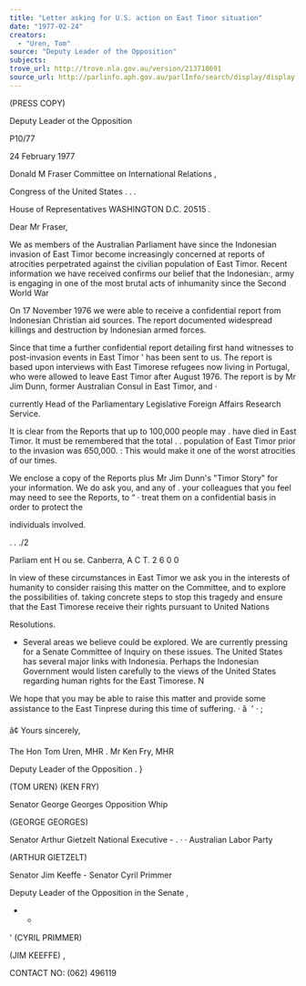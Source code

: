 ```yaml
---
title: "Letter asking for U.S. action on East Timor situation"
date: "1977-02-24"
creators:
  - "Uren, Tom"
source: "Deputy Leader of the Opposition"
subjects:
trove_url: http://trove.nla.gov.au/version/213718691
source_url: http://parlinfo.aph.gov.au/parlInfo/search/display/display.w3p;query=Id%3A%22media/pressrel/HPR05002917%22
---
```


 (PRESS COPY)

 Deputy Leader ot the Opposition

 P10/77

 24 February 1977

 Donald M Fraser Committee on International Relations ,

 Congress of the United States .  . .

 House of Representatives WASHINGTON D.C. 20515 .

 Dear Mr Fraser,

 We as members of the Australian Parliament have since the  Indonesian invasion of East Timor become increasingly concerned  at reports of atrocities perpetrated against the civilian  population of East Timor. Recent information we have received  confirms our belief that the Indonesian:, army is engaging in one  of the most brutal acts of inhumanity since the Second World War

 On 17 November 1976 we were able to receive a confidential  report from Indonesian Christian aid sources. The report  documented widespread killings and destruction by Indonesian  armed forces.

 Since that time a further confidential report detailing  first hand witnesses to post-invasion events in East Timor ' has been sent to us. The report is based upon interviews with  East Timorese refugees now living in Portugal, who were allowed  to leave East Timor after August 1976. The report is by  Mr Jim Dunn, former Australian Consul in East Timor, and ·

 currently Head of the Parliamentary Legislative Foreign Affairs  Research Service.

 It is clear from the Reports that up to 100,000 people may .   have died in East Timor. It must be remembered that the total . .   population of East Timor prior to the invasion was 650,000. : This would make it one of the worst atrocities of our times.

 We enclose a copy of the Reports plus Mr Jim Dunn's  "Timor Story" for your information. We do ask you, and any of .   your colleagues that you feel may need to see the Reports, to “ ·   treat them on a confidential basis in order to protect the 

 individuals involved.

 .  .  ./2

 Parliam ent H ou se. Canberra, A C T. 2 6 0 0

 In view of these circumstances in East Timor we ask you  in the interests of humanity to consider raising this matter  on the Committee, and to explore the possibilities of. taking  concrete steps to stop this tragedy and ensure that the East  Timorese receive their rights pursuant to United Nations 

 Resolutions.

 *  Several areas we believe could be explored. We are  currently pressing for a Senate Committee of Inquiry on these  issues. The United States has several major links with  Indonesia. Perhaps the Indonesian Government would listen  carefully to the views of the United States regarding human  rights for the East Timorese. N

 We hope that you may be able to raise this matter and  provide some assistance to the East Tinprese during this time  of suffering. · â  ' · ;

 â¢  Yours sincerely,

 The Hon Tom Uren, MHR .  Mr Ken Fry, MHR

 Deputy Leader of the Opposition .  }

 (TOM UREN) (KEN FRY)

 Senator George Georges  Opposition Whip

 (GEORGE GEORGES)

 Senator Arthur Gietzelt  National Executive -  . · ·   Australian Labor Party

 (ARTHUR GIETZELT)

 Senator Jim Keeffe -  Senator Cyril Primmer

 Deputy Leader of the Opposition in the Senate ,

 *  -

 '  (CYRIL PRIMMER)

 (JIM KEEFFE) ,

 CONTACT NO: (062) 496119

